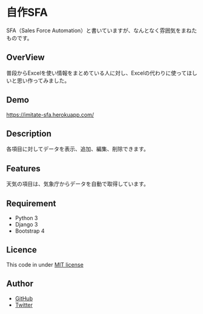 # 自作SFA
SFA（Sales Force Automation）と書いていますが、なんとなく雰囲気をまねたものです。

## OverView
普段からExcelを使い情報をまとめている人に対し、Excelの代わりに使ってほしいと思い作ってみました。

## Demo
https://imitate-sfa.herokuapp.com/

## Description
各項目に対してデータを表示、追加、編集、削除できます。

## Features
天気の項目は、気象庁からデータを自動で取得しています。

## Requirement
* Python 3
* Django 3
* Bootstrap 4

## Licence
This code in under [MIT license](https://en.wikipedia.org/wiki/MIT_License)

## Author
* [GitHub](https://github.com/android-sushi)
* [Twitter](https://twitter.com/android_sushi)
